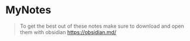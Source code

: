 # MyNotes
> To get the best out of these notes make sure to download and open them with obsidian
> https://obsidian.md/
